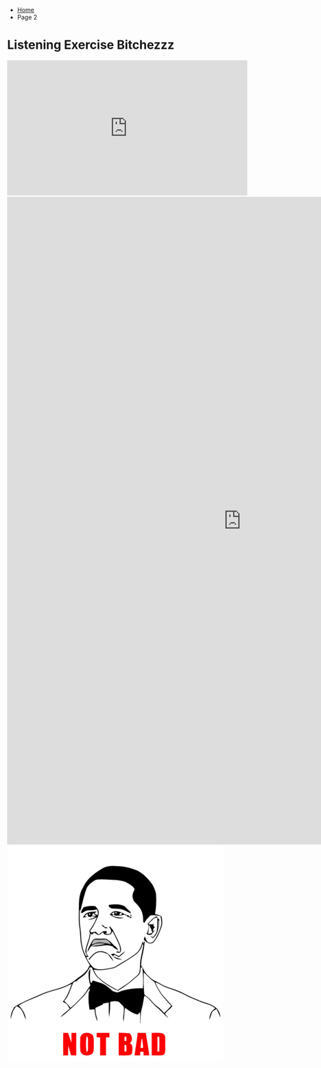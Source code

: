<ul class="breadcrumb">
  <li><a href="index.html">Home</a></li>
  <li>Page 2</li>
</ul>


<h1>Listening Exercise Bitchezzz</h1>

<iframe width="560" height="315" src="https://www.youtube.com/embed/R03cqGg40GU?rel=0" frameborder="0" allowfullscreen></iframe>


<iframe src="https://h5p.org/h5p/embed/136135" width="1090" height="1509" frameborder="0" allowfullscreen="allowfullscreen"></iframe><script src="https://h5p.org/sites/all/modules/h5p/library/js/h5p-resizer.js" charset="UTF-8"></script>


<img src="Images/Obama Meme.jpg" />
